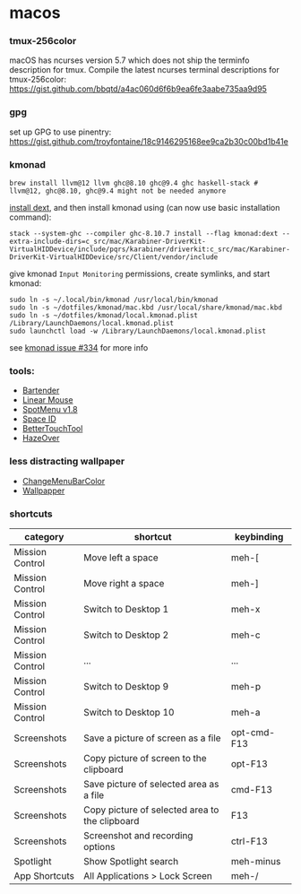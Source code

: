 # macos

### tmux-256color

macOS has ncurses version 5.7 which does not ship the terminfo description for tmux. Compile the latest ncurses terminal descriptions for tmux-256color: https://gist.github.com/bbqtd/a4ac060d6f6b9ea6fe3aabe735aa9d95

### gpg

set up GPG to use pinentry: https://gist.github.com/troyfontaine/18c9146295168ee9ca2b30c00bd1b41e

### kmonad

```
brew install llvm@12 llvm ghc@8.10 ghc@9.4 ghc haskell-stack # llvm@12, ghc@8.10, ghc@9.4 might not be needed anymore
```

[install dext](https://github.com/kmonad/kmonad/blob/master/doc/installation.md#installing-the-dext), and then install kmonad using (can now use basic installation command):
```
stack --system-ghc --compiler ghc-8.10.7 install --flag kmonad:dext --extra-include-dirs=c_src/mac/Karabiner-DriverKit-VirtualHIDDevice/include/pqrs/karabiner/driverkit:c_src/mac/Karabiner-DriverKit-VirtualHIDDevice/src/Client/vendor/include
```

give kmonad `Input Monitoring` permissions, create symlinks, and start kmonad:
```
sudo ln -s ~/.local/bin/kmonad /usr/local/bin/kmonad
sudo ln -s ~/dotfiles/kmonad/mac.kbd /usr/local/share/kmonad/mac.kbd
sudo ln -s ~/dotfiles/kmonad/local.kmonad.plist /Library/LaunchDaemons/local.kmonad.plist
sudo launchctl load -w /Library/LaunchDaemons/local.kmonad.plist
```

see [kmonad issue #334](https://github.com/kmonad/kmonad/issues/334#issuecomment-1000106276) for more info

### tools:

- [Bartender](https://www.macbartender.com)
- [Linear Mouse](https://linearmouse.org/)
- [SpotMenu v1.8](https://github.com/kmikiy/SpotMenu)
- [Space ID](https://github.com/dshnkao/SpaceId)
- [BetterTouchTool](https://folivora.ai/)
- [HazeOver](https://hazeover.com/)

### less distracting wallpaper

- [ChangeMenuBarColor](https://github.com/igorkulman/ChangeMenuBarColor)
- [Wallpapper](https://github.com/mczachurski/wallpapper)

### shortcuts

| category | shortcut | keybinding |
| -- | -- | -- |
| Mission Control | Move left a space | meh-[ |
| Mission Control | Move right a space | meh-] |
| Mission Control | Switch to Desktop 1 | meh-x |
| Mission Control | Switch to Desktop 2 | meh-c |
| Mission Control | ... | ... |
| Mission Control | Switch to Desktop 9 | meh-p |
| Mission Control | Switch to Desktop 10 | meh-a |
| Screenshots | Save a picture of screen as a file | opt-cmd-F13 |
| Screenshots | Copy picture of screen to the clipboard | opt-F13 |
| Screenshots | Save picture of selected area as a file | cmd-F13 |
| Screenshots | Copy picture of selected area to the clipboard | F13 |
| Screenshots | Screenshot and recording options | ctrl-F13 |
| Spotlight | Show Spotlight search | meh-minus |
| App Shortcuts | All Applications > Lock Screen | meh-/ |
